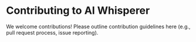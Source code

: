 # Contributing to AI Whisperer

We welcome contributions! Please outline contribution guidelines here (e.g., pull request process, issue reporting).
